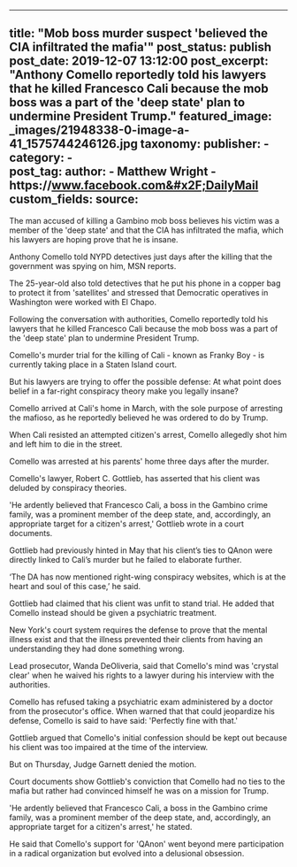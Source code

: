
---
title: "Mob boss murder suspect &#39;believed the CIA infiltrated the mafia&#39;" 
post_status: publish
post_date: 2019-12-07 13:12:00 
post_excerpt: "Anthony Comello reportedly told his lawyers that he killed Francesco Cali because the mob boss was a part of the &#39;deep state&#39; plan to undermine President Trump."
featured_image: _images/21948338-0-image-a-41_1575744246126.jpg 
taxonomy:
    publisher:
        - 
    category:
        -  
    post_tag:
    author:
        - Matthew Wright
        - https:&#x2F;&#x2F;www.facebook.com&#x2F;DailyMail
custom_fields:
    source: 
---
The man accused of killing a Gambino mob boss believes his victim was a member of the &#39;deep state&#39; and that the CIA has infiltrated the mafia, which his lawyers are hoping prove that he is insane.

Anthony Comello told NYPD detectives just days after the killing that the government was spying on him, MSN reports.

The 25-year-old also told detectives that he put his phone in a copper bag to protect it from &#39;satellites&#39; and stressed that Democratic operatives in Washington were worked with El Chapo.

Following the conversation with authorities, Comello reportedly told his lawyers that he killed Francesco Cali because the mob boss was a part of the &#39;deep state&#39; plan to undermine President Trump.

Comello&#39;s murder trial for the killing of Cali - known as Franky Boy - is currently taking place in a Staten Island court.

But his lawyers are trying to offer the possible defense: At what point does belief in a far-right conspiracy theory make you legally insane?

Comello arrived at Cali&#39;s home in March, with the sole purpose of arresting the mafioso, as he reportedly believed he was ordered to do by Trump.

When Cali resisted an attempted citizen&#39;s arrest, Comello allegedly shot him and left him to die in the street.

Comello was arrested at his parents&#39; home three days after the murder.

Comello&#39;s lawyer, Robert C. Gottlieb, has asserted that his client was deluded by conspiracy theories.

&#39;He ardently believed that Francesco Cali, a boss in the Gambino crime family, was a prominent member of the deep state, and, accordingly, an appropriate target for a citizen&#39;s arrest,&#39; Gottlieb wrote in a court documents.

Gottlieb had previously hinted in May that his client’s ties to QAnon were directly linked to Cali’s murder but he failed to elaborate further.

‘The DA has now mentioned right-wing conspiracy websites, which is at the heart and soul of this case,’ he said.

Gottlieb had claimed that his client was unfit to stand trial. He added that Comello instead should be given a psychiatric treatment.

New York&#39;s court system requires the defense to prove that the mental illness exist and that the illness prevented their clients from having an understanding they had done something wrong.

Lead prosecutor, Wanda DeOliveria, said that Comello&#39;s mind was &#39;crystal clear&#39; when he waived his rights to a lawyer during his interview with the authorities.

Comello has refused taking a psychiatric exam administered by a doctor from the prosecutor&#39;s office. When warned that that could jeopardize his defense, Comello is said to have said: &#39;Perfectly fine with that.&#39;

Gottlieb argued that Comello&#39;s initial confession should be kept out because his client was too impaired at the time of the interview.

But on Thursday, Judge Garnett denied the motion.

Court documents show Gottlieb&#39;s conviction that Comello had no ties to the mafia but rather had convinced himself he was on a mission for Trump.

&#39;He ardently believed that Francesco Cali, a boss in the Gambino crime family, was a prominent member of the deep state, and, accordingly, an appropriate target for a citizen&#39;s arrest,&#39; he stated.

He said that Comello&#39;s support for &#39;QAnon&#39; went beyond mere participation in a radical organization but evolved into a delusional obsession. 
